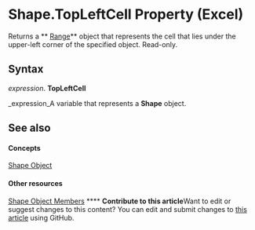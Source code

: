 
# Shape.TopLeftCell Property (Excel)

Returns a  ** [Range](b8207778-0dcc-4570-1234-f130532cc8cd.md)** object that represents the cell that lies under the upper-left corner of the specified object. Read-only.


## Syntax

 _expression_. **TopLeftCell**

 _expression_A variable that represents a  **Shape** object.


## See also


#### Concepts


 [Shape Object](8f01fcd1-b7d9-5216-2de5-40fb6648a403.md)
#### Other resources


 [Shape Object Members](0fed7136-4228-6c32-507d-3bd36aa56d9a.md)
****   **Contribute to this article**Want to edit or suggest changes to this content? You can edit and submit changes to  [this article](https://github.com/jhershey00/VBA_Excel_Test/OpenXMLCon/articles/20c15d22-5a54-2167-05bf-80b13cf56580.md) using GitHub.

